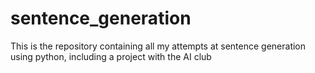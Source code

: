 # sentence_generation

This is the repository containing all my attempts at sentence generation using python, including a project with the AI club

